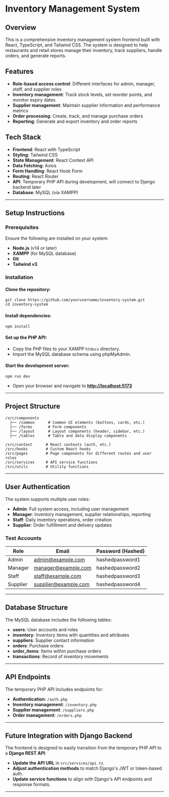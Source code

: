 # Inventory Management System

## Overview
This is a comprehensive inventory management system frontend built with React, TypeScript, and Tailwind CSS. The system is designed to help restaurants and retail stores manage their inventory, track suppliers, handle orders, and generate reports.

## Features

- **Role-based access control**: Different interfaces for admin, manager, staff, and supplier roles  
- **Inventory management**: Track stock levels, set reorder points, and monitor expiry dates  
- **Supplier management**: Maintain supplier information and performance metrics  
- **Order processing**: Create, track, and manage purchase orders  
- **Reporting**: Generate and export inventory and order reports  

## Tech Stack

- **Frontend**: React with TypeScript  
- **Styling**: Tailwind CSS  
- **State Management**: React Context API  
- **Data Fetching**: Axios  
- **Form Handling**: React Hook Form  
- **Routing**: React Router  
- **API**: Temporary PHP API during development, will connect to Django backend later  
- **Database**: MySQL (via XAMPP)  

---

## Setup Instructions

### Prerequisites

Ensure the following are installed on your system:

- **Node.js** (v14 or later)  
- **XAMPP** (for MySQL database)  
- **Git**
- **Tailwind v3**

### Installation

#### Clone the repository:
```
git clone https://github.com/yourusername/inventory-system.git
cd inventory-system
```

#### Install dependencies:
```
npm install
```

#### Set up the PHP API:
- Copy the PHP files to your XAMPP `htdocs` directory.  
- Import the MySQL database schema using phpMyAdmin.

#### Start the development server:
```
npm run dev
```

- Open your browser and navigate to **[http://localhost:5173](http://localhost:5173)**

---

## Project Structure

```
/src/components
  ├── /common      # Common UI elements (buttons, cards, etc.)
  ├── /forms       # Form components
  ├── /layout      # Layout components (header, sidebar, etc.)
  ├── /tables      # Table and data display components

/src/context      # React contexts (auth, etc.)
/src/hooks        # Custom React hooks
/src/pages        # Page components for different routes and user roles
/src/services     # API service functions
/src/utils        # Utility functions
```

---

## User Authentication

The system supports multiple user roles:

- **Admin**: Full system access, including user management  
- **Manager**: Inventory management, supplier relationships, reporting  
- **Staff**: Daily inventory operations, order creation  
- **Supplier**: Order fulfillment and delivery updates  

### Test Accounts

| Role     | Email                 | Password (Hashed) |
|----------|-----------------------|-------------------|
| Admin    | admin@example.com     | hashedpassword1  |
| Manager  | manager@example.com   | hashedpassword2  |
| Staff    | staff@example.com     | hashedpassword3  |
| Supplier | supplier@example.com  | hashedpassword4  |

---

## Database Structure

The MySQL database includes the following tables:

- **users**: User accounts and roles  
- **inventory**: Inventory items with quantities and attributes  
- **suppliers**: Supplier contact information  
- **orders**: Purchase orders  
- **order_items**: Items within purchase orders  
- **transactions**: Record of inventory movements  

---

## API Endpoints

The temporary PHP API includes endpoints for:

- **Authentication**: `/auth.php`  
- **Inventory management**: `/inventory.php`  
- **Supplier management**: `/suppliers.php`  
- **Order management**: `/orders.php`  

---

## Future Integration with Django Backend

The frontend is designed to easily transition from the temporary PHP API to a **Django REST API**:

- **Update the API URL** in `src/services/api.ts`.  
- **Adjust authentication methods** to match Django's JWT or token-based auth.  
- **Update service functions** to align with Django's API endpoints and response formats.  

---

